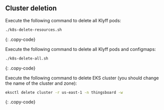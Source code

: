 ## Cluster deletion

Execute the following command to delete all Klyff pods:

```bash
./k8s-delete-resources.sh
```
{: .copy-code}

Execute the following command to delete all Klyff pods and configmaps:

```bash
./k8s-delete-all.sh
```
{: .copy-code}

Execute the following command to delete EKS cluster (you should change the name of the cluster and zone):

```bash
eksctl delete cluster -r us-east-1 -n thingsboard -w
```
{: .copy-code}
